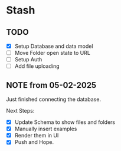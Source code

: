 # Stash

## TODO

- [x] Setup Database and data model
- [ ] Move Folder open state to URL
- [ ] Setup Auth
- [ ] Add file uploading

## NOTE from 05-02-2025

Just finished connecting the database.

Next Steps:

- [x] Update Schema to show files and folders
- [x] Manually insert examples
- [x] Render them in UI
- [x] Push and Hope.
